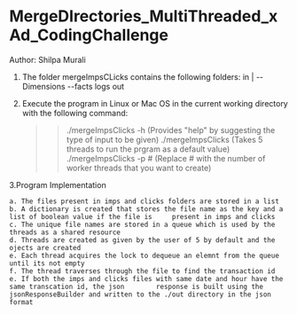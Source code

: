 # MergeDIrectories_MultiThreaded_xAd_CodingChallenge

Author: Shilpa Murali

1. The folder mergeImpsCLicks contains the following folders:
	in
	|
	--Dimensions
	--facts
	logs
	out

2. Execute the program in Linux or Mac OS in the current working directory with the following command:
	>>./mergeImpsClicks -h (Provides "help" by suggesting the type of input to be given)
	>>./mergeImpsClicks (Takes 5 threads to run the prgram as a default value)
	>>./mergeImpsClicks -p # (Replace # with the number of worker threads that you want to create)

3.Program Implementation
	
	a. The files present in imps and clicks folders are stored in a list
	b. A dictionary is created that stores the file name as the key and a list of boolean value if the file is 	   present in imps and clicks
	c. The unique file names are stored in a queue which is used by the threads as a shared resource
	d. Threads are created as given by the user of 5 by default and the ojects are created
	e. Each thread acquires the lock to dequeue an elemnt from the queue until its not empty
	f. The thread traverses through the file to find the transaction id 
	e. If both the imps and clicks files with same date and hour have the same transcation id, the json 	   response is built using the jsonResponseBuilder and written to the ./out directory in the json format 
